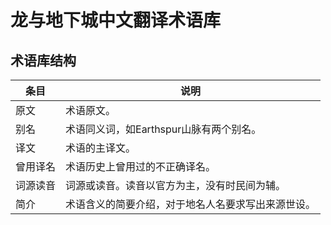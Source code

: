 # 龙与地下城中文翻译术语库
## 术语库结构
| 条目   | 说明                        |
|------|---------------------------|
| 原文   | 术语原文。                     |
| 别名  | 术语同义词，如Earthspur山脉有两个别名。  |
| 译文   | 术语的主译文。                   |
| 曾用译名 | 术语历史上曾用过的不正确译名。           |
| 词源读音 | 词源或读音。读音以官方为主，没有时民间为辅。    |
| 简介   | 术语含义的简要介绍，对于地名人名要求写出来源世设。 |



